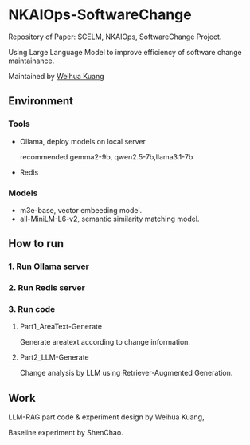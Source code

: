 # NKAIOps-SoftwareChange
Repository of Paper: SCELM, NKAIOps, SoftwareChange Project.

Using Large Language Model to improve efficiency of software change maintainance.

Maintained by [Weihua Kuang](https://github.com/waywooKwong)

## Environment

### Tools

- Ollama, deploy models on local server

    recommended gemma2-9b, qwen2.5-7b,llama3.1-7b
- Redis

### Models

- m3e-base, vector embeeding model.
- all-MiniLM-L6-v2, semantic similarity matching model.

## How to run

### 1. Run Ollama server

### 2. Run Redis server

### 3. Run code

1. Part1_AreaText-Generate

    Generate areatext according to change information.

2. Part2_LLM-Generate

    Change analysis by LLM using Retriever-Augmented Generation.

## Work

LLM-RAG part code & experiment design by Weihua Kuang,

Baseline experiment by ShenChao.

